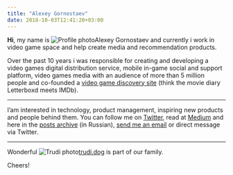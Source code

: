 ```yaml
---
title: "Alexey Gornostaev"
date: 2018-10-03T12:41:20+03:00
---
```


__Hi__, my name is ![Profile photo](/img/profile-photo.jpg)Alexey Gornostaev and currently i work in video game space and help create media and recommendation products. 

Over the past 10 years i was responsible for creating and developing a video games digital distribution service, mobile in-game social and support platform, video games media with an audience of more than 5 million people and co-founded a [video game discovery site](https://rawg.io/) (think the movie diary Letterboxd meets IMDb).

---

I’am interested in technology, product management, inspiring new products and people behind them. You can follow me on [Twitter](https://twitter.com/#!/accujazz), read at [Medium](https://medium.com/@accujazz) and here in the [posts archive](/posts) (in Russian), [send me an email](mailto:me@alexey.is) or direct message via Twitter.

---

Wonderful ![Trudi photo](/img/trudi.jpg)[trudi.dog](http://trudi.dog) is part of our family.

Cheers!
